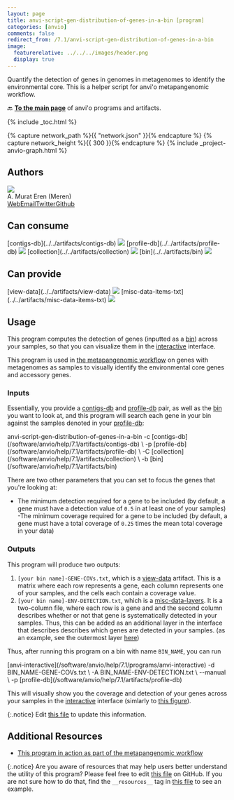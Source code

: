 ```yaml
---
layout: page
title: anvi-script-gen-distribution-of-genes-in-a-bin [program]
categories: [anvio]
comments: false
redirect_from: /7.1/anvi-script-gen-distribution-of-genes-in-a-bin
image:
  featurerelative: ../../../images/header.png
  display: true
---
```


Quantify the detection of genes in genomes in metagenomes to identify the environmental core. This is a helper script for anvi&#x27;o metapangenomic workflow.

🔙 **[To the main page](../../)** of anvi'o programs and artifacts.


{% include _toc.html %}
<div id="svg" class="subnetwork"></div>
{% capture network_path %}{{ "network.json" }}{% endcapture %}
{% capture network_height %}{{ 300 }}{% endcapture %}
{% include _project-anvio-graph.html %}


## Authors

<div class="page-author"><div class="page-author-info"><div class="page-person-photo"><img class="page-person-photo-img" src="../../images/authors/meren.jpg" /></div><div class="page-person-info-box"><span class="page-author-name">A. Murat Eren (Meren)</span><div class="page-author-social-box"><a href="http://meren.org" class="person-social" target="_blank"><i class="fa fa-fw fa-home"></i>Web</a><a href="mailto:a.murat.eren@gmail.com" class="person-social" target="_blank"><i class="fa fa-fw fa-envelope-square"></i>Email</a><a href="http://twitter.com/merenbey" class="person-social" target="_blank"><i class="fa fa-fw fa-twitter-square"></i>Twitter</a><a href="http://github.com/meren" class="person-social" target="_blank"><i class="fa fa-fw fa-github"></i>Github</a></div></div></div></div>



## Can consume


<p style="text-align: left" markdown="1"><span class="artifact-r">[contigs-db](../../artifacts/contigs-db) <img src="../../images/icons/DB.png" class="artifact-icon-mini" /></span> <span class="artifact-r">[profile-db](../../artifacts/profile-db) <img src="../../images/icons/DB.png" class="artifact-icon-mini" /></span> <span class="artifact-r">[collection](../../artifacts/collection) <img src="../../images/icons/COLLECTION.png" class="artifact-icon-mini" /></span> <span class="artifact-r">[bin](../../artifacts/bin) <img src="../../images/icons/BIN.png" class="artifact-icon-mini" /></span></p>


## Can provide


<p style="text-align: left" markdown="1"><span class="artifact-p">[view-data](../../artifacts/view-data) <img src="../../images/icons/TXT.png" class="artifact-icon-mini" /></span> <span class="artifact-p">[misc-data-items-txt](../../artifacts/misc-data-items-txt) <img src="../../images/icons/TXT.png" class="artifact-icon-mini" /></span></p>


## Usage


This program computes the detection of genes (inputted as a <span class="artifact-n">[bin](/software/anvio/help/7.1/artifacts/bin)</span>) across your samples, so that you can visualize them in the <span class="artifact-n">[interactive](/software/anvio/help/7.1/artifacts/interactive)</span> interface. 

This program is used in [the metapangenomic workflow](https://merenlab.org/data/prochlorococcus-metapangenome/#classification-of-genes-as-ecgs-and-eags-by-the-distribution-of-genes-in-a-genome-across-metagenomes) on genes with metagenomes as samples to visually identify the environmental core genes and accessory genes. 

### Inputs  

Essentially, you provide a <span class="artifact-n">[contigs-db](/software/anvio/help/7.1/artifacts/contigs-db)</span> and <span class="artifact-n">[profile-db](/software/anvio/help/7.1/artifacts/profile-db)</span> pair, as well as the <span class="artifact-n">[bin](/software/anvio/help/7.1/artifacts/bin)</span> you want to look at, and this program will  search each gene in your bin against the samples denoted in your <span class="artifact-n">[profile-db](/software/anvio/help/7.1/artifacts/profile-db)</span>: 

<div class="codeblock" markdown="1">
anvi&#45;script&#45;gen&#45;distribution&#45;of&#45;genes&#45;in&#45;a&#45;bin &#45;c <span class="artifact&#45;n">[contigs&#45;db](/software/anvio/help/7.1/artifacts/contigs&#45;db)</span> \ 
                                               &#45;p <span class="artifact&#45;n">[profile&#45;db](/software/anvio/help/7.1/artifacts/profile&#45;db)</span> \
                                               &#45;C <span class="artifact&#45;n">[collection](/software/anvio/help/7.1/artifacts/collection)</span> \
                                               &#45;b <span class="artifact&#45;n">[bin](/software/anvio/help/7.1/artifacts/bin)</span> 
</div>

There are two other parameters that you can set to focus the genes that you're looking at: 
- The minimum detection required for a gene to be included (by default, a gene must have a detection value of `0.5` in at least one of your samples)
-The minimum coverage required for a gene to be included (by default, a gene must have a total coverage of `0.25` times the mean total coverage in your data) 

### Outputs

This program will produce two outputs: 

1. `[your bin name]-GENE-COVs.txt`, which is a <span class="artifact-n">[view-data](/software/anvio/help/7.1/artifacts/view-data)</span> artifact. This is a matrix where each row represents a gene, each column represents one of your samples, and the cells each contain a coverage value. 
2. `[your bin name]-ENV-DETECTION.txt`, which is a <span class="artifact-n">[misc-data-layers](/software/anvio/help/7.1/artifacts/misc-data-layers)</span>. It is a two-column file, where each row is a gene and and the second column describes whether or not that gene is systematically detected in your samples. Thus, this can be added as an additional layer in the interface that describes describes which genes are detected in your samples. (as an example, see the outermost layer [here](https://merenlab.org/data/prochlorococcus-metapangenome/#classification-of-genes-as-ecgs-and-eags-by-the-distribution-of-genes-in-a-genome-across-metagenomes))

Thus, after running this program on a bin with name `BIN_NAME`, you can run 

<div class="codeblock" markdown="1">
<span class="artifact&#45;n">[anvi&#45;interactive](/software/anvio/help/7.1/programs/anvi&#45;interactive)</span> &#45;d BIN_NAME&#45;GENE&#45;COVs.txt \
                 &#45;A BIN_NAME&#45;ENV&#45;DETECTION.txt \
                 &#45;&#45;manual \
                 &#45;p <span class="artifact&#45;n">[profile&#45;db](/software/anvio/help/7.1/artifacts/profile&#45;db)</span>
</div>                                                   

This will visually show you the coverage and detection of your genes across your samples in the <span class="artifact-n">[interactive](/software/anvio/help/7.1/artifacts/interactive)</span> interface (simlarly to [this figure](https://merenlab.org/data/prochlorococcus-metapangenome/#classification-of-genes-as-ecgs-and-eags-by-the-distribution-of-genes-in-a-genome-across-metagenomes)). 


{:.notice}
Edit [this file](https://github.com/merenlab/anvio/tree/master/anvio/docs/programs/anvi-script-gen-distribution-of-genes-in-a-bin.md) to update this information.


## Additional Resources


* [This program in action as part of the metapangenomic workflow](http://merenlab.org/data/prochlorococcus-metapangenome/#classification-of-genes-as-ecgs-and-eags-by-the-distribution-of-genes-in-a-genome-across-metagenomes)


{:.notice}
Are you aware of resources that may help users better understand the utility of this program? Please feel free to edit [this file](https://github.com/merenlab/anvio/tree/master/bin/anvi-script-gen-distribution-of-genes-in-a-bin) on GitHub. If you are not sure how to do that, find the `__resources__` tag in [this file](https://github.com/merenlab/anvio/blob/master/bin/anvi-interactive) to see an example.
